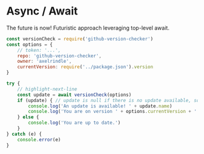 # Async / Await

The future is now! Futuristic approach leveraging top-level await.

```js showLineNumbers title="src/util/version-check.js"
const versionCheck = require('github-version-checker')
const options = {
    // token: '...',
    repo: 'github-version-checker',
    owner: 'axelrindle',
    currentVersion: require('../package.json').version
}

try {
    // highlight-next-line
    const update = await versionCheck(options)
    if (update) { // update is null if there is no update available, so check here
        console.log('An update is available! ' + update.name)
        console.log('You are on version ' + options.currentVersion + '!')
    } else {
        console.log('You are up to date.')
    }
} catch (e) {
    console.error(e)
}
```
